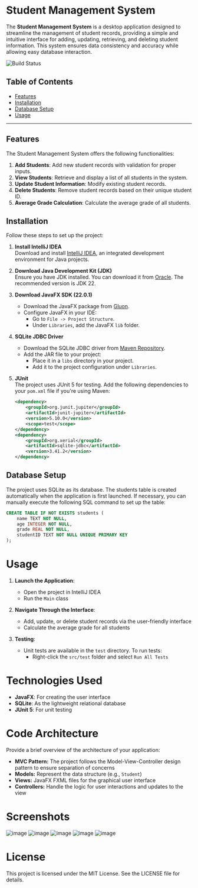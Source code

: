 # Student Management System

The **Student Management System** is a desktop application designed to streamline the management of student records, providing a simple and intuitive interface for adding, updating, retrieving, and deleting student information. This system ensures data consistency and accuracy while allowing easy database interaction.

![Build Status](https://img.shields.io/badge/build-passing-brightgreen)

## Table of Contents

- [Features](#features)
- [Installation](#installation)
- [Database Setup](#database-setup)
- [Usage](#usage)

---

## Features

The Student Management System offers the following functionalities:

1. **Add Students**: Add new student records with validation for proper inputs.
2. **View Students**: Retrieve and display a list of all students in the system.
3. **Update Student Information**: Modify existing student records.
4. **Delete Students**: Remove student records based on their unique student ID.
5. **Average Grade Calculation**: Calculate the average grade of all students.


## Installation

Follow these steps to set up the project:

1. **Install IntelliJ IDEA**  
   Download and install [IntelliJ IDEA](https://www.jetbrains.com/idea/download/), an integrated development environment for Java projects.

2. **Download Java Development Kit (JDK)**  
   Ensure you have JDK installed. You can download it from [Oracle](https://www.oracle.com/java/technologies/downloads/). The recommended version is JDK 22.

3. **Download JavaFX SDK (22.0.1)**  
   - Download the JavaFX package from [Gluon](https://gluonhq.com/products/javafx/).
   - Configure JavaFX in your IDE:
     - Go to `File -> Project Structure`.
     - Under `Libraries`, add the JavaFX `lib` folder.

4. **SQLite JDBC Driver**  
   - Download the SQLite JDBC driver from [Maven Repository](https://mvnrepository.com/artifact/org.xerial/sqlite-jdbc).
   - Add the JAR file to your project:
     - Place it in a `libs` directory in your project.
     - Add it to the project configuration under `Libraries`.

5. **JUnit**  
   The project uses JUnit 5 for testing. Add the following dependencies to your `pom.xml` file if you're using Maven:
   ```xml
   <dependency>
       <groupId>org.junit.jupiter</groupId>
       <artifactId>junit-jupiter</artifactId>
       <version>5.10.0</version>
       <scope>test</scope>
   </dependency>
   <dependency>
       <groupId>org.xerial</groupId>
       <artifactId>sqlite-jdbc</artifactId>
       <version>3.41.2</version>
   </dependency>


## Database Setup
The project uses SQLite as its database. The students table is created automatically when the application is first launched. If necessary, you can manually execute the following SQL command to set up the table:
```sql
CREATE TABLE IF NOT EXISTS students (
    name TEXT NOT NULL,
    age INTEGER NOT NULL,
    grade REAL NOT NULL,
    studentID TEXT NOT NULL UNIQUE PRIMARY KEY
);
```

# Usage

1. **Launch the Application**:
   * Open the project in IntelliJ IDEA
   * Run the `Main` class

2. **Navigate Through the Interface**:
   * Add, update, or delete student records via the user-friendly interface
   * Calculate the average grade for all students

3. **Testing**:
   * Unit tests are available in the `test` directory. To run tests:
     * Right-click the `src/test` folder and select `Run All Tests`

# Technologies Used

* **JavaFX**: For creating the user interface
* **SQLite**: As the lightweight relational database
* **JUnit 5**: For unit testing


# Code Architecture

Provide a brief overview of the architecture of your application:

* **MVC Pattern:** The project follows the Model-View-Controller design pattern to ensure separation of concerns
* **Models:** Represent the data structure (e.g., `Student`)
* **Views:** JavaFX FXML files for the graphical user interface
* **Controllers:** Handle the logic for user interactions and updates to the view


# Screenshots

![image](https://github.com/user-attachments/assets/cb275424-3722-4a03-b4fb-e55793d7f702)
![image](https://github.com/user-attachments/assets/d6ba18e9-b326-425c-a76a-670a767dfee0)
![image](https://github.com/user-attachments/assets/13eeb5cc-d45e-4dc4-9cb5-3d395c47b8c4)
![image](https://github.com/user-attachments/assets/f9d71ade-3b5a-4609-9a39-0e3035cb9561)
![image](https://github.com/user-attachments/assets/17e83240-998d-4693-938b-48914a88e50e)


# License

This project is licensed under the MIT License. See the LICENSE file for details.
